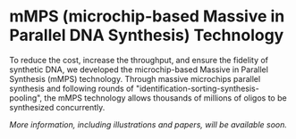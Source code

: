 # mMPS (microchip-based Massive in Parallel DNA Synthesis) Technology

To reduce the cost, increase the throughput, and ensure the fidelity of synthetic DNA, 
we developed the microchip-based Massive in Parallel Synthesis (mMPS) technology. 
Through massive microchips parallel synthesis and following rounds of "identification-sorting-synthesis-pooling", 
the mMPS technology allows thousands of millions of oligos to be synthesized concurrently. 

*More information, including illustrations and papers, will be available soon.*